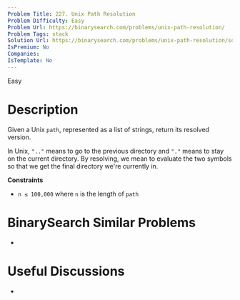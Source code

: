 ```yaml
---
Problem Title: 227. Unix Path Resolution
Problem Difficulty: Easy
Problem Url: https://binarysearch.com/problems/unix-path-resolution/
Problem Tags: stack
Solution Url: https://binarysearch.com/problems/unix-path-resolution/solutions/
IsPremium: No
Companies: 
IsTemplate: No
---
```


<span style="color: ;">Easy</span>

# Description

Given a Unix `path`, represented as a list of strings, return its resolved version.

In Unix, `".."` means to go to the previous directory and `"."` means to stay on the current directory. By resolving, we mean to evaluate the two symbols so that we get the final directory we're currently in.

**Constraints**
- `n ≤ 100,000` where `n` is the length of `path`

# BinarySearch Similar Problems

- []()

# Useful Discussions

- []()
